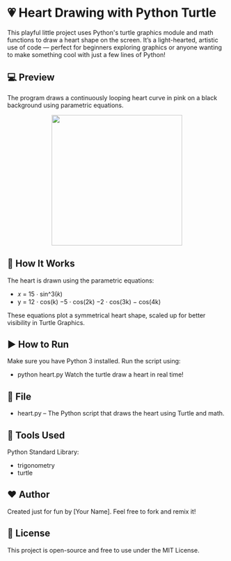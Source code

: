 # 💗 Heart Drawing with Python Turtle
This playful little project uses Python's turtle graphics module and math functions to draw a heart shape on the screen. It’s a light-hearted, artistic use of code — perfect for beginners exploring graphics or anyone wanting to make something cool with just a few lines of Python!

## 💻 Preview
The program draws a continuously looping heart curve in pink on a black background using parametric equations.
<p align="center">
  <img src="https://github.com/user-attachments/assets/0a56bfec-ef12-4c36-a89b-27f3caa69a72" width="300">
</p>




## 📜 How It Works
The heart is drawn using the parametric equations:
- 𝑥 = 15 ⋅ sin^3(𝑘)
- y = 12 ⋅ cos(k) −5 ⋅ cos(2k) −2 ⋅ cos(3k) − cos(4k)<br>

These equations plot a symmetrical heart shape, scaled up for better visibility in Turtle Graphics.

## ▶️ How to Run
Make sure you have Python 3 installed.
Run the script using:
- python heart.py
Watch the turtle draw a heart in real time!

## 📁 File
- heart.py – The Python script that draws the heart using Turtle and math.

## 🎨 Tools Used
Python Standard Library:
- trigonometry
- turtle

## ❤️ Author
Created just for fun by [Your Name]. Feel free to fork and remix it!

## 📜 License
This project is open-source and free to use under the MIT License.
